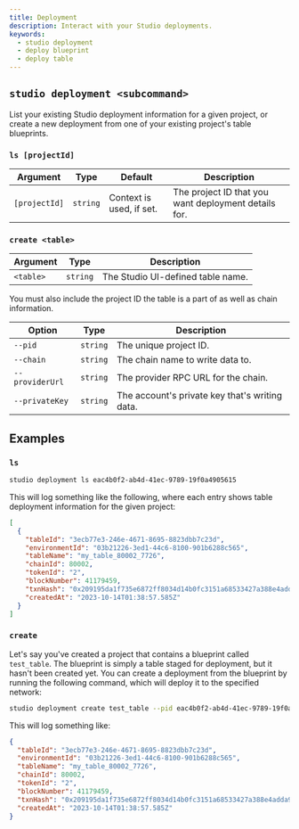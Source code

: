 ```yaml
---
title: Deployment
description: Interact with your Studio deployments.
keywords:
  - studio deployment
  - deploy blueprint
  - deploy table
---
```


## `studio deployment <subcommand>`

List your existing Studio deployment information for a given project, or create a new deployment from one of your existing project's table blueprints.

### `ls [projectId]`

| Argument      | Type     | Default                  | Description                                          |
| ------------- | -------- | ------------------------ | ---------------------------------------------------- |
| `[projectId]` | `string` | Context is used, if set. | The project ID that you want deployment details for. |

### `create <table>`

| Argument  | Type     | Description                       |
| --------- | -------- | --------------------------------- |
| `<table>` | `string` | The Studio UI-defined table name. |

You must also include the project ID the table is a part of as well as chain information.

| Option          | Type     | Description                                    |
| --------------- | -------- | ---------------------------------------------- |
| `--pid`         | `string` | The unique project ID.                         |
| `--chain`       | `string` | The chain name to write data to.               |
| `--providerUrl` | `string` | The provider RPC URL for the chain.            |
| `--privateKey`  | `string` | The account's private key that's writing data. |

## Examples

### `ls`

```bash
studio deployment ls eac4b0f2-ab4d-41ec-9789-19f0a4905615
```

This will log something like the following, where each entry shows table deployment information for the given project:

```json
[
  {
    "tableId": "3ecb77e3-246e-4671-8695-8823dbb7c23d",
    "environmentId": "03b21226-3ed1-44c6-8100-901b6288c565",
    "tableName": "my_table_80002_7726",
    "chainId": 80002,
    "tokenId": "2",
    "blockNumber": 41179459,
    "txnHash": "0x209195da1f735e6872ff8034d14b0fc3151a68533427a388e4adda9fa10d5ce1",
    "createdAt": "2023-10-14T01:38:57.585Z"
  }
]
```

### `create`

Let's say you've created a project that contains a blueprint called `test_table`. The blueprint is simply a table staged for deployment, but it hasn't been created yet. You can create a deployment from the blueprint by running the following command, which will deploy it to the specified network:

```bash
studio deployment create test_table --pid eac4b0f2-ab4d-41ec-9789-19f0a4905615 --chain local-tableland --providerUrl http://127.0.0.1:8545 --privateKey 59c6995e998f97a5a0044966f0945389dc9e86dae88c7a8412f4603b6b78690d
```

This will log something like:

```json
{
  "tableId": "3ecb77e3-246e-4671-8695-8823dbb7c23d",
  "environmentId": "03b21226-3ed1-44c6-8100-901b6288c565",
  "tableName": "my_table_80002_7726",
  "chainId": 80002,
  "tokenId": "2",
  "blockNumber": 41179459,
  "txnHash": "0x209195da1f735e6872ff8034d14b0fc3151a68533427a388e4adda9fa10d5ce1",
  "createdAt": "2023-10-14T01:38:57.585Z"
}
```
